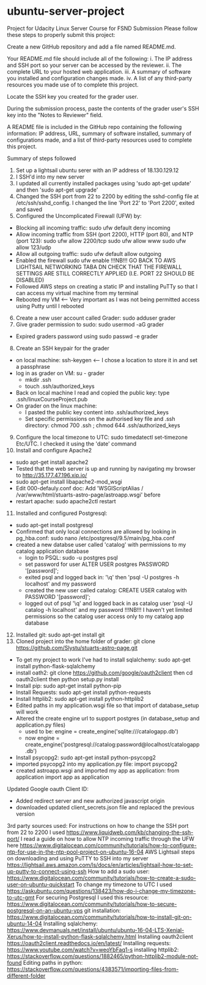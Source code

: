 # ubuntu-server-project
Project for Udacity Linux Server Course for FSND
Submission
Please follow these steps to properly submit this project:

Create a new GitHub repository and add a file named README.md.

Your README.md file should include all of the following:
i. The IP address and SSH port so your server can be accessed by the reviewer.
ii. The complete URL to your hosted web application.
iii. A summary of software you installed and configuration changes made.
iv. A list of any third-party resources you made use of to complete this project.

Locate the SSH key you created for the grader user.

During the submission process, paste the contents of the grader user's SSH key into the "Notes to Reviewer" field.

A README file is included in the GitHub repo containing the following information: IP address, URL, summary of software installed, summary of configurations made, and a list of third-party resources used to complete this project.

Summary of steps followed
1. Set up a lightsail ubuntu serer with an IP address of 18.130.129.12
2. I SSH'd into my new server
3. I updated all currently installed packages using 'sudo apt-get update' and then 'sudo apt-get upgrade'
4. Changed the SSH port from 22 to 2200 by editing the sshd-config file at /etc/ssh/sshd_config. I changed the line 'Port 22' to 'Port 2200', exited and saved
5. Configured the Uncomplicated Firewall (UFW) by:
 - Blocking all incoming traffic: sudo ufw default deny incoming
 - Allow incoming traffic from SSH (port 2200), HTTP (port 80), and NTP (port 123): 
    sudo ufw allow 2200/tcp
    sudo ufw allow www
    sudo ufw allow 123/udp
 - Allow all outgoing traffic: sudo ufw default allow outgoing
 - Enabled the firewall sudo ufw enable
 !!!NB!!! GO BACK TO AWS LIGHTSAIL NETWORKING TABA DN CHECK THAT THE FIREWALL SETTINGS ARE STILL CORRECTLY APPLIED (I.E. PORT 22 SHOULD BE DISABLED)
 - Followed AWS steps on creating a static IP and installing PuTTy so that I can access my virtual machine from my terminal
 - Rebooted my VM <-- Very important as I was not being permitted access using Putty until I rebooted
6. Create a new user account called Grader: sudo adduser grader
7. Give grader permission to sudo: sudo usermod -aG grader
 - Expired graders password using sudo passwd -e grader
8. Create an SSH keypair for the grader
 - on local machine: ssh-keygen <-- I chose a location to store it in and set a passphrase
 - log in as grader on VM: su - grader
   - mkdir .ssh
   - touch .ssh/authorized_keys
 - Back on local machine I read and copied the public key: type .ssh/linuxCourseProject.pub
 - On grader on the linux machine: 
   - I pasted the public key content into .ssh/authorized_keys
   - Set specific permissions on the authorised key file and .ssh directory: chmod 700 .ssh ; chmod 644 .ssh/authorized_keys
9. Configure the local timezone to UTC: sudo timedatectl set-timezone Etc/UTC. I checked it using the 'date' command
10. Install and configure Apache2
 - sudo apt-get install apache2
 - Tested that the web server is up and running by navigating my browser to http://35.177.47.196.xip.io/
 - sudo apt-get install libapache2-mod_wsgi
 - Edit 000-defauly.conf doc: Add 'WSGIScriptAlias / /var/www/html/stuarts-astro-page/astroapp.wsgi' before </VirtualHost>
 - restart apache: sudo apache2ctl restart
11. Installed and configured Postgresql:
 - sudo apt-get install postgresql
 - Confirmed that only local connections are allowed by looking in pg_hba.conf: sudo nano /etc/postgresql/9.5/main/pg_hba.conf
 - created a new databse user called 'catalog' with permissions to my catalog application database
   - login to PSQL: sudo -u postgres psql
   - set password for user ALTER USER postgres PASSWORD '[password]';
   - exited psql and logged back in: '\q' then 'psql -U postgres -h localhost' and my password
   - created the new user called catalog: CREATE USER catalog with PASSWORD '[password]';
   - logged out of psql '\q' and logged back in as catalog user 'psql -U catalog -h localhost' and my password
   !!!NB!!! I haven't yet limited permissions so the catalog user access only to my catalog app database
12. Installed git: sudo apt-get install git
13. Cloned project into the home folder of grader: git clone https://github.com/Slystu/stuarts-astro-page.git
 - To get my project to work I've had to install sqlalchemy: sudo apt-get install python-flask-sqlalchemy
 - install oath2: git clone https://github.com/google/oauth2client then cd oauth2client then python setup.py install
 - Install pip: sudo apt-get install python-pip
 - Install Requests: sudo apt-get install python-requests
 - Install httplib2: sudo apt-get install python-httplib2
 - Edited paths in my application.wsgi file so that import of database_setup will work
 - Altered the create engine url to support postgres (in database_setup and application.py files)
   - used to be: engine = create_engine('sqlite:///catalogapp.db')
   - now engine = create_engine('postgresql://catalog:password@localhost/catalogapp.db')
 - Install psycopg2: sudo apt-get install python-psycopg2
 - imported psycopg2 into my application.py file: import psycopg2
 - created astroapp.wsgi and imported my app as application: from application import app as application
 
 Updated Google oauth Client ID:
  - Added redirect server and new authorized javascript origin
  - downloaded updated client_secrets.json file and replaced the previous version

3rd party sources used:
For instructions on how to change the SSH port from 22 to 2200 I used https://www.liquidweb.com/kb/changing-the-ssh-port/
I read a guide on how to allow NTP incoming traffic through the UFW here https://www.digitalocean.com/community/tutorials/how-to-configure-ntp-for-use-in-the-ntp-pool-project-on-ubuntu-16-04
AWS Lightsail steps on downloading and using PuTTY to SSH into my server https://lightsail.aws.amazon.com/ls/docs/en/articles/lightsail-how-to-set-up-putty-to-connect-using-ssh
How to add a sudo user: https://www.digitalocean.com/community/tutorials/how-to-create-a-sudo-user-on-ubuntu-quickstart
To change my timezone to UTC I used https://askubuntu.com/questions/138423/how-do-i-change-my-timezone-to-utc-gmt
For securing Postgresql I used this resource: https://www.digitalocean.com/community/tutorials/how-to-secure-postgresql-on-an-ubuntu-vps
git installation: https://www.digitalocean.com/community/tutorials/how-to-install-git-on-ubuntu-14-04
Installing sqlalchemy: https://www.devmanuals.net/install/ubuntu/ubuntu-16-04-LTS-Xenial-Xerus/how-to-install-python-flask-sqlalchemy.html
Installing oauth2client https://oauth2client.readthedocs.io/en/latest/
Installing requests: https://www.youtube.com/watch?v=weoYbFaq1-s
installing httplib2: https://stackoverflow.com/questions/1882465/python-httplib2-module-not-found
Editing paths in python: https://stackoverflow.com/questions/4383571/importing-files-from-different-folder
